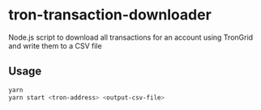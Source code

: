 # tron-transaction-downloader
Node.js script to download all transactions for an account using TronGrid and write them to a CSV file

## Usage
```bash
yarn
yarn start <tron-address> <output-csv-file>
```
